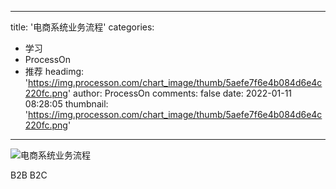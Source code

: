 
---
title: '电商系统业务流程'
categories: 
 - 学习
 - ProcessOn
 - 推荐
headimg: 'https://img.processon.com/chart_image/thumb/5aefe7f6e4b084d6e4c220fc.png'
author: ProcessOn
comments: false
date: 2022-01-11 08:28:05
thumbnail: 'https://img.processon.com/chart_image/thumb/5aefe7f6e4b084d6e4c220fc.png'
---

<div>   
<img class="thumb" alt="电商系统业务流程" src="https://img.processon.com/chart_image/thumb/5aefe7f6e4b084d6e4c220fc.png" referrerpolicy="no-referrer">
<p>B2B B2C</p>  
</div>
            